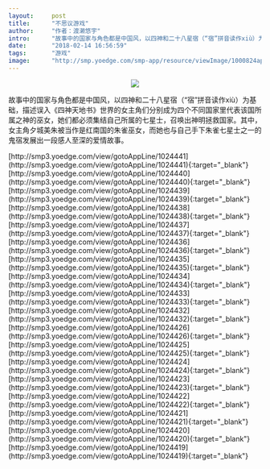 ```yaml
---
layout:     post
title:      "不思议游戏"
author:     "作者：渡濑悠宇"
intro:      "故事中的国家与角色都是中国风，以四神和二十八星宿（“宿”拼音读作xiù）为基础，描述误入《四神天地书》世界的女主角们分别成为四个不同国家里代表该国所属之神的巫女，她们都必须集结自己所属的七星士，召唤出神明拯救国家。其中，女主角夕城美朱被当作是红南国的朱雀巫女，而她也与自己手下朱雀七星士之一的鬼宿发展出一段感人至深的爱情故事。"
date:       "2018-02-14 16:56:59"
tags:       "游戏"
image:      "http://smp.yoedge.com/smp-app/resource/viewImage/1000824appline.png"
---
```

<div style="text-align: center">
<p><img src="http://smp.yoedge.com/smp-app/resource/viewImage/1000824appline.png"/></p>
</div>
<p class="post-meta">
<span>故事中的国家与角色都是中国风，以四神和二十八星宿（“宿”拼音读作xiù）为基础，描述误入《四神天地书》世界的女主角们分别成为四个不同国家里代表该国所属之神的巫女，她们都必须集结自己所属的七星士，召唤出神明拯救国家。其中，女主角夕城美朱被当作是红南国的朱雀巫女，而她也与自己手下朱雀七星士之一的鬼宿发展出一段感人至深的爱情故事。</span>
</p>
[http://smp3.yoedge.com/view/gotoAppLine/1024441](http://smp3.yoedge.com/view/gotoAppLine/1024441){:target="_blank"}
[http://smp3.yoedge.com/view/gotoAppLine/1024440](http://smp3.yoedge.com/view/gotoAppLine/1024440){:target="_blank"}
[http://smp3.yoedge.com/view/gotoAppLine/1024439](http://smp3.yoedge.com/view/gotoAppLine/1024439){:target="_blank"}
[http://smp3.yoedge.com/view/gotoAppLine/1024438](http://smp3.yoedge.com/view/gotoAppLine/1024438){:target="_blank"}
[http://smp3.yoedge.com/view/gotoAppLine/1024437](http://smp3.yoedge.com/view/gotoAppLine/1024437){:target="_blank"}
[http://smp3.yoedge.com/view/gotoAppLine/1024436](http://smp3.yoedge.com/view/gotoAppLine/1024436){:target="_blank"}
[http://smp3.yoedge.com/view/gotoAppLine/1024435](http://smp3.yoedge.com/view/gotoAppLine/1024435){:target="_blank"}
[http://smp3.yoedge.com/view/gotoAppLine/1024434](http://smp3.yoedge.com/view/gotoAppLine/1024434){:target="_blank"}
[http://smp3.yoedge.com/view/gotoAppLine/1024433](http://smp3.yoedge.com/view/gotoAppLine/1024433){:target="_blank"}
[http://smp3.yoedge.com/view/gotoAppLine/1024432](http://smp3.yoedge.com/view/gotoAppLine/1024432){:target="_blank"}
[http://smp3.yoedge.com/view/gotoAppLine/1024426](http://smp3.yoedge.com/view/gotoAppLine/1024426){:target="_blank"}
[http://smp3.yoedge.com/view/gotoAppLine/1024425](http://smp3.yoedge.com/view/gotoAppLine/1024425){:target="_blank"}
[http://smp3.yoedge.com/view/gotoAppLine/1024424](http://smp3.yoedge.com/view/gotoAppLine/1024424){:target="_blank"}
[http://smp3.yoedge.com/view/gotoAppLine/1024423](http://smp3.yoedge.com/view/gotoAppLine/1024423){:target="_blank"}
[http://smp3.yoedge.com/view/gotoAppLine/1024422](http://smp3.yoedge.com/view/gotoAppLine/1024422){:target="_blank"}
[http://smp3.yoedge.com/view/gotoAppLine/1024421](http://smp3.yoedge.com/view/gotoAppLine/1024421){:target="_blank"}
[http://smp3.yoedge.com/view/gotoAppLine/1024420](http://smp3.yoedge.com/view/gotoAppLine/1024420){:target="_blank"}
[http://smp3.yoedge.com/view/gotoAppLine/1024419](http://smp3.yoedge.com/view/gotoAppLine/1024419){:target="_blank"}



